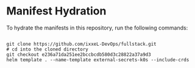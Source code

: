 
# Manifest Hydration

To hydrate the manifests in this repository, run the following commands:

```shell

git clone https://github.com/ixxeL-DevOps/fullstack.git
# cd into the cloned directory
git checkout e236a71da251ee2bccbcdb580d3c28822a37a9d3
helm template . --name-template external-secrets-k0s --include-crds
```